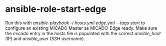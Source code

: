 # ansible-role-start-edge

Run this with _ansible-playbook -i hosts.yml edge.yml --tags start_ to configure an existing MiCADO Master as MiCADO-Edge ready. Make sure the *micado* entry in the _hosts_ file is populated with the correct *ansible_host* (IP) and *ansible_user* (SSH username).
